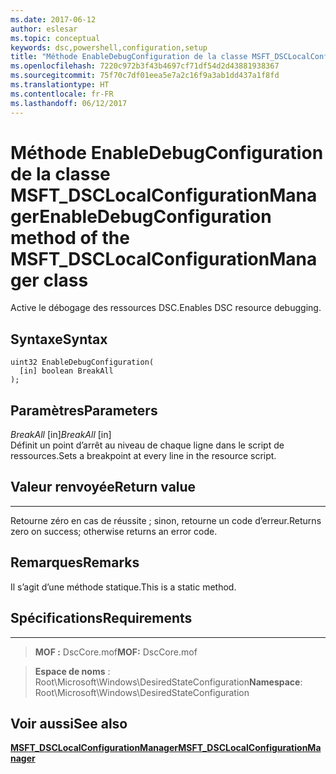 ```yaml
---
ms.date: 2017-06-12
author: eslesar
ms.topic: conceptual
keywords: dsc,powershell,configuration,setup
title: "Méthode EnableDebugConfiguration de la classe MSFT_DSCLocalConfigurationManager"
ms.openlocfilehash: 7220c972b3f43b4697cf71df54d2d43881938367
ms.sourcegitcommit: 75f70c7df01eea5e7a2c16f9a3ab1dd437a1f8fd
ms.translationtype: HT
ms.contentlocale: fr-FR
ms.lasthandoff: 06/12/2017
---
```

# <a name="enabledebugconfiguration-method-of-the-msftdsclocalconfigurationmanager-class"></a><span data-ttu-id="83dcd-103">Méthode EnableDebugConfiguration de la classe MSFT_DSCLocalConfigurationManager</span><span class="sxs-lookup"><span data-stu-id="83dcd-103">EnableDebugConfiguration method of the MSFT_DSCLocalConfigurationManager class</span></span>

<span data-ttu-id="83dcd-104">Active le débogage des ressources DSC.</span><span class="sxs-lookup"><span data-stu-id="83dcd-104">Enables DSC resource debugging.</span></span>

<a name="syntax"></a><span data-ttu-id="83dcd-105">Syntaxe</span><span class="sxs-lookup"><span data-stu-id="83dcd-105">Syntax</span></span>
------

```mof
uint32 EnableDebugConfiguration(
  [in] boolean BreakAll
);
```

<a name="parameters"></a><span data-ttu-id="83dcd-106">Paramètres</span><span class="sxs-lookup"><span data-stu-id="83dcd-106">Parameters</span></span>
----------

<span data-ttu-id="83dcd-107">*BreakAll* \[in\]</span><span class="sxs-lookup"><span data-stu-id="83dcd-107">*BreakAll* \[in\]</span></span>  
<span data-ttu-id="83dcd-108">Définit un point d’arrêt au niveau de chaque ligne dans le script de ressources.</span><span class="sxs-lookup"><span data-stu-id="83dcd-108">Sets a breakpoint at every line in the resource script.</span></span>

## <a name="return-value"></a><span data-ttu-id="83dcd-109">Valeur renvoyée</span><span class="sxs-lookup"><span data-stu-id="83dcd-109">Return value</span></span>
------------

<span data-ttu-id="83dcd-110">Retourne zéro en cas de réussite ; sinon, retourne un code d’erreur.</span><span class="sxs-lookup"><span data-stu-id="83dcd-110">Returns zero on success; otherwise returns an error code.</span></span>

## <a name="remarks"></a><span data-ttu-id="83dcd-111">Remarques</span><span class="sxs-lookup"><span data-stu-id="83dcd-111">Remarks</span></span>

<span data-ttu-id="83dcd-112">Il s’agit d’une méthode statique.</span><span class="sxs-lookup"><span data-stu-id="83dcd-112">This is a static method.</span></span>

## <a name="requirements"></a><span data-ttu-id="83dcd-113">Spécifications</span><span class="sxs-lookup"><span data-stu-id="83dcd-113">Requirements</span></span>
------------
><span data-ttu-id="83dcd-114">**MOF :** DscCore.mof</span><span class="sxs-lookup"><span data-stu-id="83dcd-114">**MOF:** DscCore.mof</span></span>

><span data-ttu-id="83dcd-115">**Espace de noms** : Root\Microsoft\Windows\DesiredStateConfiguration</span><span class="sxs-lookup"><span data-stu-id="83dcd-115">**Namespace**: Root\Microsoft\Windows\DesiredStateConfiguration</span></span>


## <a name="see-also"></a><span data-ttu-id="83dcd-116">Voir aussi</span><span class="sxs-lookup"><span data-stu-id="83dcd-116">See also</span></span>


[<span data-ttu-id="83dcd-117">**MSFT_DSCLocalConfigurationManager**</span><span class="sxs-lookup"><span data-stu-id="83dcd-117">**MSFT_DSCLocalConfigurationManager**</span></span>](msft-dsclocalconfigurationmanager.md)
 

 



